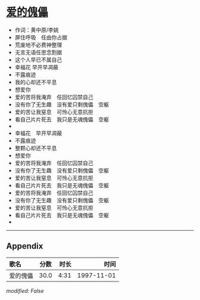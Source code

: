 # [爱的傀儡](https://music.163.com/song?id=67805)

* 作词：黄中原/李姚
* 屏住呼吸　任由你占据
* 荒废地不必费神整理
* 无言无语任思念割据
* 这个人早已不属自己
* 幸福花 早开早凋蔽
* 不露痕迹
* 我的心却还不平息
* 想爱你
* 爱的苦将我淹弃　任回忆囚禁自己
* 没有你了无生趣　没有爱只剩傀儡　空躯
* 爱的苦让我窒息　可怜心无意抗拒
* 看自己片片死去　我只是无魂傀儡　空躯
* 
* 幸福花　早开早凋蔽
* 不露痕迹
* 整颗心却还不平息
* 想爱你
* 爱的苦将我淹弃　任回忆囚禁自己
* 没有你了无生趣　没有爱只剩傀儡　空躯
* 爱的苦让我窒息　可怜心无意抗拒
* 看自己片片死去　我只是无魂傀儡　空躯
* 爱的苦将我淹弃　任回忆囚禁自己
* 没有你了无生趣　没有爱只剩傀儡　空躯
* 爱的苦让我窒息　可怜心无意抗拒
* 看自己片片死去　我只是无魂傀儡　空躯
* 


---

## Appendix

|歌名|分数|时长|时间|
|:---|:---:|---:|---:|
|爱的傀儡|30.0|4:31|1997-11-01

*modified: False*